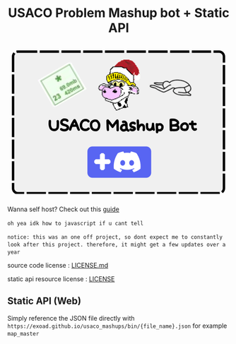 <h1 align="center"> <strong>USACO Problem Mashup bot + Static API</strong><br><br><a href="https://discord.com/api/oauth2/authorize?client_id=1023728180714016799&permissions=3843929668855&scope=bot"><img src="repo/img/bitmap.png" alt="Repository Banner" width="484"/></a></h1>


Wanna self host? Check out this [guide](./SELF_HOSTING.md)

```oh yea idk how to javascript if u cant tell```

```notice: this was an one off project, so dont expect me to constantly look after this project. therefore, it might get a few updates over a year```


source code license : [LICENSE.md](./LICENSE.md)

static api resource license : [LICENSE](./LICENSE) 

## Static API (Web)

Simply reference the JSON file directly with `https://exoad.github.io/usaco_mashups/bin/{file_name}.json` for example `map_master`
